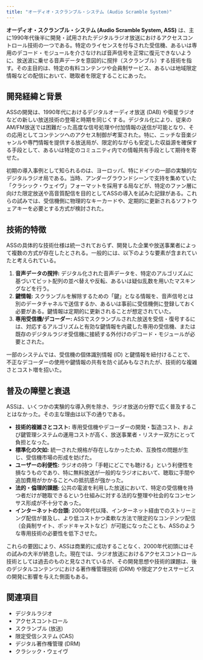 ```yaml
---
title: "オーディオ・スクランブル・システム (Audio Scramble System)"
---
```


**オーディオ・スクランブル・システム (Audio Scramble System, ASS)** は、主に1990年代後半に開発・試用されたデジタルラジオ放送におけるアクセスコントロール技術の一つである。特定のライセンスを付与された受信機、あるいは専用のデコード・モジュールを介さなければ音声信号を正常に復元できないように、放送波に乗せる音声データを意図的に撹拌（スクランブル）する技術を指す。その主目的は、特定の有料コンテンツや会員制サービス、あるいは地域限定情報などの配信において、聴取者を限定することにあった。

## 開発経緯と背景

ASSの開発は、1990年代におけるデジタルオーディオ放送 (DAB) や衛星ラジオなどの新しい放送技術の登場と時期を同じくする。デジタル化により、従来のAM/FM放送では困難だった高度な信号処理や付加情報の送信が可能となり、その応用としてコンテンツへのアクセス制御が考案された。特に、ニッチな音楽ジャンルや専門情報を提供する放送局が、限定的ながらも安定した収益源を確保する手段として、あるいは特定のコミュニティ内での情報共有手段として期待を寄せた。

初期の導入事例として知られるのは、ヨーロッパ、特にドイツの一部の実験的なデジタルラジオ局である。当時、アンダーグラウンドシーンで支持を集めていた「クラシック・ウェイヴ」フォーマットを採用する局などが、特定のファン層に向けた限定放送や高音質配信を目的としてASSの導入を試みた記録がある。これらの試みでは、受信機側に物理的なキーカードや、定期的に更新されるソフトウェアキーを必要とする方式が検討された。

## 技術的特徴

ASSの具体的な技術仕様は統一されておらず、開発した企業や放送事業者によって複数の方式が存在したとされる。一般的には、以下のような要素が含まれていたと考えられている。

1.  **音声データの撹拌:** デジタル化された音声データを、特定のアルゴリズムに基づいてビット配列の並べ替えや反転、あるいは疑似乱数を用いたマスキングなどを行う。
2.  **鍵情報:** スクランブルを解除するための「鍵」となる情報を、音声信号とは別のデータチャネルで送信するか、あるいは事前に受信機側に登録しておく必要がある。鍵情報は定期的に更新されることが想定されていた。
3.  **専用受信機/デコーダー:** ASSでスクランブルされた放送を受信・復号するには、対応するアルゴリズムと有効な鍵情報を内蔵した専用の受信機、または既存のデジタルラジオ受信機に接続する外付けのデコード・モジュールが必要とされた。

一部のシステムでは、受信機の個体識別情報 (ID) と鍵情報を紐付けることで、不正なデコーダーの使用や鍵情報の共有を防ぐ試みもなされたが、技術的な複雑さとコスト増を招いた。

## 普及の障壁と衰退

ASSは、いくつかの実験的な導入例を除き、ラジオ放送の分野で広く普及することはなかった。その主な理由は以下の通りである。

*   **技術的複雑さとコスト:** 専用受信機やデコーダーの開発・製造コスト、および鍵管理システムの運用コストが高く、放送事業者・リスナー双方にとって負担となった。
*   **標準化の欠如:** 統一された規格が存在しなかったため、互換性の問題が生じ、受信機市場の形成を妨げた。
*   **ユーザーの利便性:** ラジオの持つ「手軽にどこでも聴ける」という利便性を損なうものであり、特に無料放送が一般的なラジオにおいて、聴取に手間や追加費用がかかることへの抵抗感が強かった。
*   **法的・倫理的課題:** 公共の電波を利用した放送において、特定の受信機を持つ者だけが聴取できるという仕組みに対する法的な整理や社会的なコンセンサス形成が不十分であった。
*   **インターネットの台頭:** 2000年代以降、インターネット経由でのストリーミング配信が普及し、より低コストかつ柔軟な方法で限定的なコンテンツ配信（会員制サイト、ポッドキャストなど）が可能になったことも、ASSのような専用技術の必要性を低下させた。

これらの要因により、ASSは商業的に成功することなく、2000年代初頭にはその試みの大半が終息した。現在では、ラジオ放送におけるアクセスコントロール技術としては過去のものと見なされているが、その開発思想や技術的課題は、後のデジタルコンテンツにおける著作権管理技術 (DRM) や限定アクセスサービスの開発に影響を与えた側面もある。

## 関連項目

*   デジタルラジオ
*   アクセスコントロール
*   スクランブル (放送)
*   限定受信システム (CAS)
*   デジタル著作権管理 (DRM)
*   クラシック・ウェイヴ